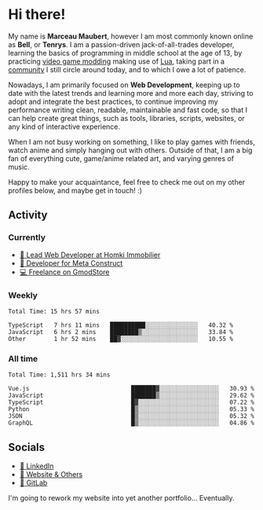 # Hi there!

My name is **Marceau Maubert**, however I am most commonly known online as **Bell**, or **Tenrys**. I am a passion-driven jack-of-all-trades developer, learning the basics of programming in middle school at the age of 13, by practicing [video game modding](https://garrysmod.com) making use of [Lua](https://lua.org), taking part in a [community](https://metastruct.net) I still circle around today, and to which I owe a lot of patience.

Nowadays, I am primarily focused on **Web Development**, keeping up to date with the latest trends and learning more and more each day, striving to adopt  and integrate the best practices, to continue improving my performance writing clean, readable, maintainable and fast code, so that I can help create great things, such as tools, libraries, scripts, websites, or any kind of interactive experience.

When I am not busy working on something, I like to play games with friends, watch anime and simply hanging out with others. Outside of that, I am a big fan of everything cute, game/anime related art, and varying genres of music.

Happy to make your acquaintance, feel free to check me out on my other profiles below, and maybe get in touch! :)

## Activity

### Currently

- [🏢 Lead Web Developer at Homki Immobilier](https://homki-immobilier.com)
- [🎈 Developer for Meta Construct](https://metastruct.net)
- [💻 Freelance on GmodStore](https://www.gmodstore.com/users/Tenrys)

### Weekly
<!--START_SECTION:wakaWeekly-->

```text
Total Time: 15 hrs 57 mins

TypeScript   7 hrs 11 mins   ██████████░░░░░░░░░░░░░░░   40.32 %
JavaScript   6 hrs 2 mins    ████████▒░░░░░░░░░░░░░░░░   33.84 %
Other        1 hr 52 mins    ██▓░░░░░░░░░░░░░░░░░░░░░░   10.55 %
```

<!--END_SECTION:wakaWeekly-->

### All time
<!--START_SECTION:wakaTotal-->

```text
Total Time: 1,511 hrs 34 mins

Vue.js                             ███████▓░░░░░░░░░░░░░░░░░   30.93 %
JavaScript                         ███████▒░░░░░░░░░░░░░░░░░   29.62 %
TypeScript                         █▓░░░░░░░░░░░░░░░░░░░░░░░   07.22 %
Python                             █▒░░░░░░░░░░░░░░░░░░░░░░░   05.33 %
JSON                               █▒░░░░░░░░░░░░░░░░░░░░░░░   05.32 %
GraphQL                            █▒░░░░░░░░░░░░░░░░░░░░░░░   04.86 %
```

<!--END_SECTION:wakaTotal-->

## Socials

- [👔 LinkedIn](https://www.linkedin.com/in/marceau-maubert)
- [🔗 Website & Others](https://bell.moe)
- [🦊 GitLab](https://gitlab.com/Tenrys)

I'm going to rework my website into yet another portfolio... Eventually.
